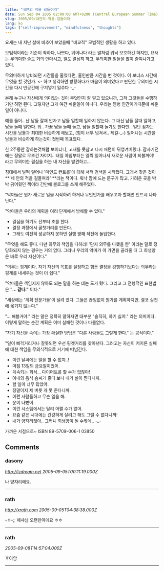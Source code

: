 ```yaml
---
title: "내안의 적을 길들여라"
date: Sun Sep 04 2005 02:00:00 GMT+0200 (Central European Summer Time)
slug: 2005/09/내안의-적을-길들여라
lang: ko
tags: ["self-improvement", "mindfulness", "thoughts"]
---
```


요새는 내 지난 삶에 비추어 보았을때 "비교적" 모범적인 생활을 하고 있다.

모범적이라는 기준이 착하다, 나쁘다, 뛰어나다 라는 말처럼 워낙 모호하긴 하지만,
요새는 무의미한 술도 거의 안마시고, 일도 열심히 하고, 무의미한 일들을 많이 줄여나가고 있다.

무의미하게 낭비되던 시간들을 줄였다면, 줄인만큼 시간을 번 것이다.
이 보너스 시간에 무엇을 할 것인가. <- 하고 생각하면 방황하다가 마음이 의미있다고
판단한 무의미한 시간을 다시 빈공간에 구겨넣기 일쑤다 -_-

본래 누구나 자신에게 의미있는 것이 무엇인지 잘 알고 있으니까, 그저 그것들을 수행하기만 하면 된다.
그렇지만 그게 여간 쉬운일이 아니다. 우리는 젬병 인간이기때문에 쉬운일이 아니다.

예를 들어.. 난 남들 잘때 안자고 남들 일할때 일하지 않는다. 그 대신 남들 잘때 일하고, 남들 놀때 일한다.
뭐.. 가끔 남들 놀때 놀고, 남들 일할때 놀기도 한다만.. 
일단 잠자는 시간을 남들과 최대한 비슷하게 해보고, (힘이 너무 넘쳐서.. 제길-_-) 일어나는 시간을 남들과
비슷하게 하는것이 첫번째 목표였다.

한 2주동안 잘하는것처럼 보이더니, 고새를 못참고 다시 패턴이 뒤엉켜버렸다. 
잠자기전에는 정말로 무조건 자야지.. 내일 아침부터는 일찍 일어나서 새로운 사람이 되볼꺼야!
라고 무의미한 결심을 하는 내 자신을 발견하고... 

침대에서 벌떡 일어나 '마인드 컨트롤'에 대해 서적 검색을 시작했다.
그래서 찾은 것이 **'네 안의 적을 길들여라' **라는 책이다. 
워낙 맘에 드는 문구가 많고, 가려운 곳을 박박 긁어줬던 책이라 간만에 블로그를 쓰게 해주었다.

"악마들은 뭔가 새로운 일을 시작하려 하거나 무엇인가를 배우고자 할때면 반드시 나타난다."

"악마들은 우리의 계획을 여러 단계에서 방해할 수 있다."
- 결심을 하기도 전부터 초를 친다.
- 결정 과정에서 골칫거리를 만든다.
- 그래도 여전히 성공하지 못하면 실행 방해 작전에 돌입한다.

"무엇을 해도 좋다. 다만 의무와 책임을 다하라! '단지 의무를 다했을 뿐' 이라는 말로
 정당화되지 않는 경우는 거의 없다. 그러나 우리의 악마가 이 가면을 골라줄 때 그 
 희생양은 바로 우리 자신이다."

"의무는 핑계이다. 자기 자신의 목표를 설정하고 힘든 결정을 강행하기보다는 의무라는
 핑계를 내세우는 것이 더 쉽다."

"악마들은 책임지지 않아도 되는 말을 하는 데는 도가 텄다. 그리고 그 전형적인 
 표현법은 **"... 같다."** 이다."

"세상에는 '계획 전문가들'이 널려 있다. 그들은 끊임없이 뭔가를 계획하지만, 결코 
 실천에 옮기지 않는다."

"... 해볼거야." 라는 말은 정확히 말하자면 대부분 "솔직히, 하기 싫어." 라는 의미이다.
 이렇게 말하는 순간 계획은 이미 실패한 것이나 다름없다.

"자기 자신을 속이는 가장 확실한 방법은 "다른 사람들도 그렇게 한다." 는 공식이다."

"일이 삐걱거리거나 잘못되면 우선 핑곗거리를 찾아낸다. 그러고는 자신이 저지른 
 실패에 대한 책임을 무의식적으로 거기에 떠넘긴다.
- 이런 날씨에는 일을 할 수 없지..!
- 마침 13일의 금요일이었어.
- 계속되는 회식... 다이어트를 할 수가 없잖아!
- 아내의 음식 솜씨가 좋다 보니 내가 살이 찐다니까.
- 할 일이 너무 많았어.
- 정말이지 제 버릇 개 못 준다니까.
- 이런 사람들하고 무슨 일을 해.
- 운이 나빴어.
- 이런 시스템에서는 달리 어쩔 수가 없어.
- 요즘 같은 시대에는 건강하게 살려고 해도 그럴 수 없다니까!
- 내가 양자리잖아.. 그러니 희생양이 될 수밖에.. -_-

가까운 서점으로~ ISBN 89-5709-006-1 03850

## Comments

### dasony
*http://izdream.net*
*2005-09-05T00:11:19.000Z*

나 양자리에요.

---

### rath
*http://xrath.com*
*2005-09-05T04:38:38.000Z*

-ㅇ-;; 해샤님 오랜만이에요 ㅎㅎ

---

### rath
*2005-09-08T14:57:04.000Z*

후아암

---

